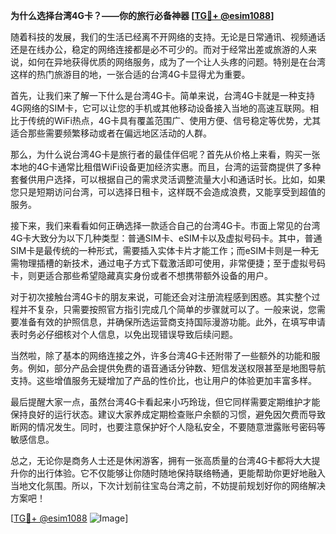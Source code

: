 **为什么选择台湾4G卡？——你的旅行必备神器 [[TG💪+ @esim1088](https://t.me/s/esim1088)]**

随着科技的发展，我们的生活已经离不开网络的支持。无论是日常通讯、视频通话还是在线办公，稳定的网络连接都是必不可少的。而对于经常出差或旅游的人来说，如何在异地获得优质的网络服务，成为了一个让人头疼的问题。特别是在台湾这样的热门旅游目的地，一张合适的台湾4G卡显得尤为重要。

首先，让我们来了解一下什么是台湾4G卡。简单来说，台湾4G卡就是一种支持4G网络的SIM卡，它可以让您的手机或其他移动设备接入当地的高速互联网。相比于传统的WiFi热点，4G卡具有覆盖范围广、使用方便、信号稳定等优势，尤其适合那些需要频繁移动或者在偏远地区活动的人群。

那么，为什么说台湾4G卡是旅行者的最佳伴侣呢？首先从价格上来看，购买一张本地的4G卡通常比租借WiFi设备更加经济实惠。而且，台湾的运营商提供了多种套餐供用户选择，可以根据自己的需求灵活调整流量大小和通话时长。比如，如果您只是短期访问台湾，可以选择日租卡，这样既不会造成浪费，又能享受到超值的服务。

接下来，我们来看看如何正确选择一款适合自己的台湾4G卡。市面上常见的台湾4G卡大致分为以下几种类型：普通SIM卡、eSIM卡以及虚拟号码卡。其中，普通SIM卡是最传统的一种形式，需要插入实体卡片才能工作；而eSIM卡则是一种无需物理插槽的新技术，通过电子方式下载激活即可使用，非常便捷；至于虚拟号码卡，则更适合那些希望隐藏真实身份或者不想携带额外设备的用户。

对于初次接触台湾4G卡的朋友来说，可能还会对注册流程感到困惑。其实整个过程并不复杂，只需要按照官方指引完成几个简单的步骤就可以了。一般来说，您需要准备有效的护照信息，并确保所选运营商支持国际漫游功能。此外，在填写申请表时务必仔细核对个人信息，以免出现错误导致后续问题。

当然啦，除了基本的网络连接之外，许多台湾4G卡还附带了一些额外的功能和服务。例如，部分产品会提供免费的语音通话分钟数、短信发送权限甚至是地图导航支持。这些增值服务无疑增加了产品的性价比，也让用户的体验更加丰富多样。

最后提醒大家一点，虽然台湾4G卡看起来小巧玲珑，但它同样需要定期维护才能保持良好的运行状态。建议大家养成定期检查账户余额的习惯，避免因欠费而导致断网的情况发生。同时，也要注意保护好个人隐私安全，不要随意泄露账号密码等敏感信息。

总之，无论你是商务人士还是休闲游客，拥有一张高质量的台湾4G卡都将大大提升你的出行体验。它不仅能够让你随时随地保持联络畅通，更能帮助你更好地融入当地文化氛围。所以，下次计划前往宝岛台湾之前，不妨提前规划好你的网络解决方案吧！

[[TG💪+ @esim1088](https://t.me/s/esim1088) ![Image](https://i.postimg.cc/4NQfJmqS/Snipaste-2025-05-13-00-14-12.png)]